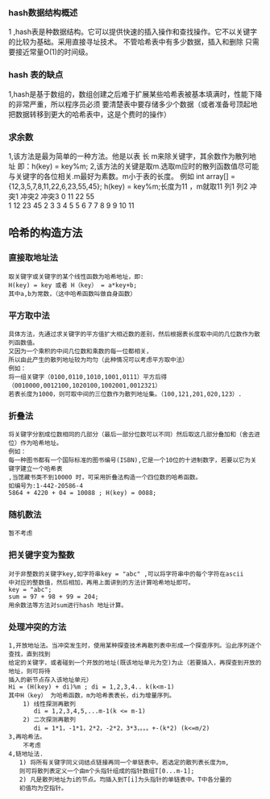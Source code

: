 ### hash数据结构概述
1 ,hash表是种数据结构。它可以提供快速的插入操作和查找操作。它不以关键字的比较为基础。采用直接寻址技术。
  不管哈希表中有多少数据，插入和删除
  只需要接近常量O(1)的时间级。
### hash 表的缺点 
 1,hash是基于数组的，数组创建之后难于扩展某些哈希表被基本填满时，性能下降的非常严重，所以程序员必须
 要清楚表中要存储多少个数据（或者准备号顶起地把数据转移到更大的哈希表中，这是个费时的操作）
### 求余数
 1,该方法是最为简单的一种方法。他是以表 长 m来除关键字，其余数作为散列地址
 即：h(key) = key%m;
 2,该方法的关键是取m.选取m应时的散列函数值尽可能与关键字的各位相关.m最好为素数。m小于表的长度。
 例如
 	int array[] = {12,3,5,7,8,11,22,6,23,55,45};
	h(key) = key%m;长度为11 ，m就取11
	列1			列2 		冲突1		冲突2		冲突3
	0	        11	        22			55	
	1			12          23          45
	2
	3			 3
	4
	5			 5
	6
	7			 7
	8
	9            9
	10
	11
## 哈希的构造方法
### 直接取地址法
	取关键字或关键字的某个线性函数为哈希地址，即:
	H(key) = key 或者 H（key） = a*key+b;
	其中a,b为常数，（这中哈希函数叫做自身函数）
### 平方取中法
	具体方法，先通过求关键字的平方值扩大相近数的差别，然后根据表长度取中间的几位数作为散列函数值。
	又因为一个乘积的中间几位数和乘数的每一位都相关，
	所以由此产生的散列地址较为均匀（此种情况可以考虑平方取中法）
	例如：
	将一组关键字（0100,0110,1010,1001,0111）平方后得（0010000,0012100,1020100,1002001,0012321）
	若表长度为1000，则可取中间的三位数作为散列地址集。（100,121,201,020,123）.
### 折叠法
	将关键字分割成位数相同的几部分（最后一部分位数可以不同）然后取这几部分叠加和（舍去进位）作为哈希地址。
	例如：
	每一种图书都有一个国际标准的图书编号(ISBN),它是一个10位的十进制数字，若要以它为关键字建立一个哈希表
	,当馆藏书类不到10000 时，可采用折叠法构造一个四位数的哈希函数。
	如编号为:1-442-20586-4
    5864 + 4220 + 04 = 10088 ; H(key) = 0088;
### 随机数法
	暂不考虑
### 把关键字变为整数
	对于非整数的关键字key,如字符串key = "abc" ,可以将字符串中的每个字符在ascii
	中对应的整数值，然后相加，再用上面讲到的方法计算哈希地址即可。
	key = "abc";
	sum = 97 + 98 + 99 = 204;
	用余数法等方法对sum进行hash 地址计算。
### 处理冲突的方法
	1,开放地址法。当冲突发生时，使用某种探查技术再散列表中形成一个探查序列。沿此序列逐个查找，直到找到
	给定的关键字，或者碰到一个开放的地址(既该地址单元为空)为止（若要插入，再探查到开放的地址，则可将待
	插入的新节点存入该地址单元）
	Hi = (H(key) + di)%m ; di = 1,2,3,4.. k(k<m-1)
	其中H（key） 为哈希函数，m为哈希表表长，di为增量序列。
		1) 线性探测再散列
		   di = 1,2,3,4,5,...m-1(k <= m-1)
		2) 二次探测再散列
		   di = 1*1，-1*1，2*2，-2*2，3*3，。。。+-(k*2) (k<=m/2)
	3,再哈希法。
		不考虑
	4,链地址法.
	   1) 将所有关键字同义词结点链接再同一个单链表中。若选定的散列表长度为m,
	   则可将散列表定义一个由m个头指针组成的指针数组T[0...m-1];
	   2) 凡是散列地址为i的节点。均插入到T[i]为头指针的单链表中。T中各分量的
	   初值均为空指针。

